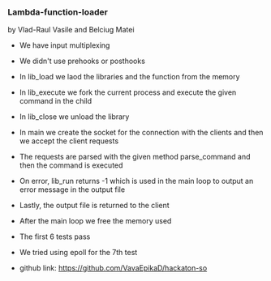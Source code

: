 ### Lambda-function-loader
by Vlad-Raul Vasile and Belciug Matei
* We have input multiplexing
* We didn't use prehooks or posthooks
* In lib_load we laod the libraries and the function from the memory
* In lib_execute we fork the current process and execute the given command in the child
* In lib_close we unload the library
* In main we create the socket for the connection with the clients and then we accept the client requests
* The requests are parsed with the given method parse_command and then the command is executed
* On error, lib_run returns -1 which is used in the main loop to output an error message in the output file
* Lastly, the output file is returned to the client
* After the main loop we free the memory used
* The first 6 tests pass
* We tried using epoll for the 7th test

* github link: https://github.com/VavaEpikaD/hackaton-so